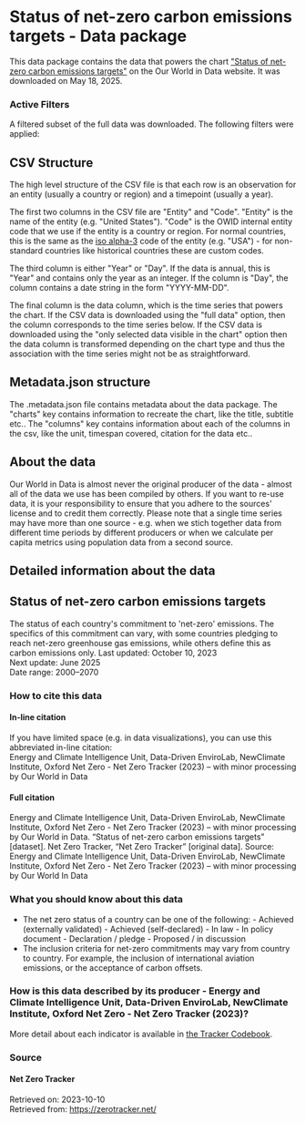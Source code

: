 # Status of net-zero carbon emissions targets - Data package

This data package contains the data that powers the chart ["Status of net-zero carbon emissions targets"](https://ourworldindata.org/grapher/net-zero-targets?v=1&csvType=full&useColumnShortNames=false) on the Our World in Data website. It was downloaded on May 18, 2025.

### Active Filters

A filtered subset of the full data was downloaded. The following filters were applied:

## CSV Structure

The high level structure of the CSV file is that each row is an observation for an entity (usually a country or region) and a timepoint (usually a year).

The first two columns in the CSV file are "Entity" and "Code". "Entity" is the name of the entity (e.g. "United States"). "Code" is the OWID internal entity code that we use if the entity is a country or region. For normal countries, this is the same as the [iso alpha-3](https://en.wikipedia.org/wiki/ISO_3166-1_alpha-3) code of the entity (e.g. "USA") - for non-standard countries like historical countries these are custom codes.

The third column is either "Year" or "Day". If the data is annual, this is "Year" and contains only the year as an integer. If the column is "Day", the column contains a date string in the form "YYYY-MM-DD".

The final column is the data column, which is the time series that powers the chart. If the CSV data is downloaded using the "full data" option, then the column corresponds to the time series below. If the CSV data is downloaded using the "only selected data visible in the chart" option then the data column is transformed depending on the chart type and thus the association with the time series might not be as straightforward.

## Metadata.json structure

The .metadata.json file contains metadata about the data package. The "charts" key contains information to recreate the chart, like the title, subtitle etc.. The "columns" key contains information about each of the columns in the csv, like the unit, timespan covered, citation for the data etc..

## About the data

Our World in Data is almost never the original producer of the data - almost all of the data we use has been compiled by others. If you want to re-use data, it is your responsibility to ensure that you adhere to the sources' license and to credit them correctly. Please note that a single time series may have more than one source - e.g. when we stich together data from different time periods by different producers or when we calculate per capita metrics using population data from a second source.

## Detailed information about the data


## Status of net-zero carbon emissions targets
The status of each country's commitment to 'net-zero' emissions. The specifics of this commitment can vary, with some countries pledging to reach net-zero greenhouse gas emissions, while others define this as carbon emissions only.
Last updated: October 10, 2023  
Next update: June 2025  
Date range: 2000–2070  


### How to cite this data

#### In-line citation
If you have limited space (e.g. in data visualizations), you can use this abbreviated in-line citation:  
Energy and Climate Intelligence Unit, Data-Driven EnviroLab, NewClimate Institute, Oxford Net Zero - Net Zero Tracker (2023) – with minor processing by Our World in Data

#### Full citation
Energy and Climate Intelligence Unit, Data-Driven EnviroLab, NewClimate Institute, Oxford Net Zero - Net Zero Tracker (2023) – with minor processing by Our World in Data. “Status of net-zero carbon emissions targets” [dataset]. Net Zero Tracker, “Net Zero Tracker” [original data].
Source: Energy and Climate Intelligence Unit, Data-Driven EnviroLab, NewClimate Institute, Oxford Net Zero - Net Zero Tracker (2023) – with minor processing by Our World In Data

### What you should know about this data
* The net zero status of a country can be one of the following: - Achieved (externally validated) - Achieved (self-declared) - In law - In policy document - Declaration / pledge - Proposed / in discussion
* The inclusion criteria for net-zero commitments may vary from country to country. For example, the inclusion of international aviation emissions, or the acceptance of carbon offsets.

### How is this data described by its producer - Energy and Climate Intelligence Unit, Data-Driven EnviroLab, NewClimate Institute, Oxford Net Zero - Net Zero Tracker (2023)?
More detail about each indicator is available in [the Tracker Codebook](https://docs.google.com/document/d/13bGE8FCOeF5QweoOvyMPZi3XbZrGLEPL2aM04LuZQcc/edit?usp=sharing).

### Source

#### Net Zero Tracker
Retrieved on: 2023-10-10  
Retrieved from: https://zerotracker.net/  


    